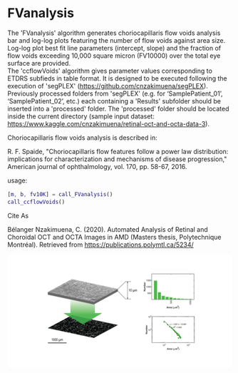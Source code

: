 # FVanalysis
The 'FVanalysis' algorithm generates choriocapillaris flow voids analysis bar and log-log plots featuring the number of flow voids against area size. Log-log plot best fit line parameters (intercept, slope) and the fraction of flow voids exceeding 10,000 square micron (FV10000) over the total eye surface are provided.<br/> 
The 'ccflowVoids' algorithm gives parameter values corresponding to ETDRS subfieds in table format.  It is designed to be executed following the execution of 'segPLEX' (https://github.com/cnzakimuena/segPLEX).  Previously processed folders from 'segPLEX' (e.g. for ‘SamplePatient_01’, ‘SamplePatient_02’, etc.) each containing a 'Results' subfolder should be inserted into a 'processed' folder.  The 'processed' folder should be located inside the current directory (sample input dataset: https://www.kaggle.com/cnzakimuena/retinal-oct-and-octa-data-3).<br/> 

Choriocapillaris flow voids analysis is described in:

R. F. Spaide, "Choriocapillaris flow features follow a power law distribution: implications for characterization and mechanisms of disease progression," American journal of ophthalmology, vol. 170, pp. 58-67, 2016.

usage:

```matlab
[m, b, fv10K] = call_FVanalysis()
call_ccflowVoids()
```

Cite As

Bélanger Nzakimuena, C. (2020). Automated Analysis of Retinal and Choroidal OCT and OCTA Images in AMD (Masters thesis, Polytechnique Montréal). Retrieved from https://publications.polymtl.ca/5234/

![example image](figure.png)
